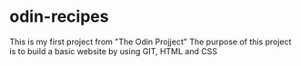 # odin-recipes
This is my first project from "The Odin Projject"
The purpose of this project is to build a basic website by using GIT, HTML and CSS